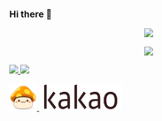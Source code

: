 ### Hi there 👋

<!--
**wudxoe/wudxoe** is a ✨ _special_ ✨ repository because its `README.md` (this file) appears on your GitHub profile.

Here are some ideas to get you started:

- 🔭 I’m currently working on ...
- 🌱 I’m currently learning ...
- 👯 I’m looking to collaborate on ...
- 🤔 I’m looking for help with ...
- 💬 Ask me about ...
- 📫 How to reach me: ...
- 😄 Pronouns: ...
- ⚡ Fun fact: ...
-->
<p align="center">
  <img src="https://github-readme-stats.vercel.app/api?username=wudxoe&show_icons=true&theme=radical" />
</p>
<p align="center">
  <img src="https://capsule-render.vercel.app/api?type=waving&color=gradient&height=120&animation=fadeIn&section=footer&text=🏎🏍&fontAlign=70">
</p>

<div>
  <a href="https://wudxoe.tistory.com/">
    <img src="https://img.shields.io/badge/tistory-FF5A4A?style=for-the-badge&logo=tistory&logoColor=white" size = 100>
  </a>
  <a href="https://github.com/wudxoe/">
    <img src="https://img.shields.io/badge/github-181717?style=for-the-badge&logo=github&logoColor=white">
  </a>
</div>
<p>
  <a href="https://maplestory.nexon.com/Home/Main#close" target="_blank">
    <img src="maplestory-icon.png" width="50px" height="50px" alt="MapleStory Icon"/>
  </a>
  <a href="https://careers.kakao.com/index" target="_blank">
    <img src="kakao_icon.png" width="150px" height="50px" alt="Kakao Icon"/>
  </a>
</p>
